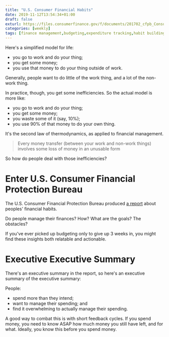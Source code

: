 ```yaml
---
title: "U.S. Consumer Financial Habits"
date: 2019-11-12T13:54:34+01:00
draft: false
exturl: https://files.consumerfinance.gov/f/documents/201702_cfpb_Consumer-Insights-on-Managing-Spending.pdf
categories: [weekly]
tags: [finance management,budgeting,expenditure tracking,habit building,consumer behaviour,study]
---
```


Here's a simplified model for life:

- you go to work and do your thing;
- you get some money; 
- you use that money to do your thing outside of work.

Generally, people want to do little of the work thing, and a lot of the non-work thing. 

In practice, though, you get some inefficiencies. So the actual model is more like: 

- you go to work and do your thing;
- you get some money; 
- you waste some of it (say, 10%); 
- you use 90% of that money to do your own thing.

It's the second law of thermodynamics, as applied to financial management.

> Every money transfer (between your work and non-work things) involves some loss of money in an unusable form

So how do people deal with those inefficiencies?

# Enter U.S. Consumer Financial Protection Bureau

The U.S. Consumer Financial Protection Bureau produced [a report](https://files.consumerfinance.gov/f/documents/201702_cfpb_Consumer-Insights-on-Managing-Spending.pdf) about peoples' financial habits.

Do people manage their finances? How? What are the goals? The obstacles?

If you've ever picked up budgeting only to give up 3 weeks in, you might find these insights both relatable and actionable.

# Executive Executive Summary

There's an executive summary in the report, so here's an executive summary of the executive summary:

People:

- spend more than they intend;
- want to manage their spending; and
- find it overwhelming to actually manage their spending.

A good way to combat this is with short feedback cycles. If you spend money, you need to know ASAP how much money you still have left, and for what. Ideally, you know this before you spend money.




